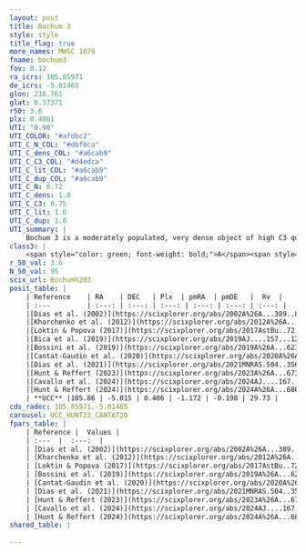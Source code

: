 ```yaml
---
layout: post
title: Bochum 3
style: style
title_flag: true
more_names: MWSC 1079
fname: bochum3
fov: 0.12
ra_icrs: 105.85971
de_icrs: -5.01465
glon: 218.761
glat: 0.37371
r50: 3.6
plx: 0.4061
UTI: "0.90"
UTI_COLOR: "#afdbc2"
UTI_C_N_COL: "#dbf0ca"
UTI_C_dens_COL: "#a6cab9"
UTI_C_C3_COL: "#d4edca"
UTI_C_lit_COL: "#a6cab9"
UTI_C_dup_COL: "#a6cab9"
UTI_C_N: 0.72
UTI_C_dens: 1.0
UTI_C_C3: 0.75
UTI_C_lit: 1.0
UTI_C_dup: 1.0
UTI_summary: |
    Bochum 3 is a moderately populated, very dense object of high C3 quality. It is very well-studied in the literature.
class3: |
    <span style="color: green; font-weight: bold;">A</span><span style="color: #FFC300; font-weight: bold;">B</span>
r_50_val: 3.6
N_50_val: 95
scix_url: Bochum%203
posit_table: |
    | Reference    | RA    | DEC   | Plx  | pmRA  | pmDE   |  Rv  |
    | :---         | :---: | :---: | :---: | :---: | :---: | :---: |
    |[Dias et al. (2002)](https://scixplorer.org/abs/2002A%26A...389..871D) | 105.85 | -5.05 | -- | 0.27 | -0.62 | -- |
    |[Kharchenko et al. (2012)](https://scixplorer.org/abs/2012A%26A...543A.156K) | 105.87 | -5.005 | -- | 0.5 | 2.14 | -- |
    |[Loktin & Popova (2017)](https://scixplorer.org/abs/2017AstBu..72..257L) | 105.87 | -5.008 | -- | -1.05 | 2.125 | -- |
    |[Bica et al. (2019)](https://scixplorer.org/abs/2019AJ....157...12B) | 105.863 | -5.011 | -- | -- | -- | -- |
    |[Bossini et al. (2019)](https://scixplorer.org/abs/2019A%26A...623A.108B) | 105.86 | -5.021 | -- | -- | -- | -- |
    |[Cantat-Gaudin et al. (2020)](https://scixplorer.org/abs/2020A%26A...640A...1C) | 105.86 | -5.021 | 0.448 | -1.174 | -0.19 | -- |
    |[Dias et al. (2021)](https://scixplorer.org/abs/2021MNRAS.504..356D) | 105.861 | -5.023 | 0.453 | -1.178 | -0.195 | -- |
    |[Hunt & Reffert (2023)](https://scixplorer.org/abs/2023A%26A...673A.114H) | 105.864 | -5.011 | 0.392 | -1.159 | -0.206 | 29.731 |
    |[Cavallo et al. (2024)](https://scixplorer.org/abs/2024AJ....167...12C) | 105.87 | -5.018 | 0.396 | -- | -- | -- |
    |[Hunt & Reffert (2024)](https://scixplorer.org/abs/2024A%26A...686A..42H) | 105.864 | -5.011 | 0.392 | -1.159 | -0.206 | 29.731 |
    | **UCC** |105.86 | -5.015 | 0.406 | -1.172 | -0.198 | 29.73 | 
cds_radec: 105.85971,-5.01465
carousel: UCC_HUNT23_CANTAT20
fpars_table: |
    | Reference |  Values |
    | :---  |  :---:  |
    | [Dias et al. (2002)](https://scixplorer.org/abs/2002A%26A...389..871D) | `E(B-V)=0.24, Dist=1762.0, Age=7.89` |
    | [Kharchenko et al. (2012)](https://scixplorer.org/abs/2012A%26A...543A.156K) | `e_bv=0.271, distance=2151, log_age=8.095` |
    | [Loktin & Popova (2017)](https://scixplorer.org/abs/2017AstBu..72..257L) | `E(B-V)=0.105, Dmod=12.996, logt=8.54` |
    | [Bossini et al. (2019)](https://scixplorer.org/abs/2019A%26A...623A.108B) | `AV=0.696, Dist=11.953, logA=7.576, Fe/H=0.0` |
    | [Cantat-Gaudin et al. (2020)](https://scixplorer.org/abs/2020A%26A...640A...1C) | `AVNN=0.69, DMNN=11.75, AgeNN=8.06` |
    | [Dias et al. (2021)](https://scixplorer.org/abs/2021MNRAS.504..356D) | `Av=0.823, Dist=2195, logage=8.273, [Fe/H]=-0.114` |
    | [Hunt & Reffert (2023)](https://scixplorer.org/abs/2023A%26A...673A.114H) | `AV50=0.525, diffAV50=0.747, MOD50=11.791, logAge50=8.096` |
    | [Cavallo et al. (2024)](https://scixplorer.org/abs/2024AJ....167...12C) | `AV50=0.86, dMod50=11.53, logAge50=8.36, [Fe/H]50=-0.34` |
    | [Hunt & Reffert (2024)](https://scixplorer.org/abs/2024A%26A...686A..42H) | `MassJ=492.942` |
shared_table: |
    
---
```

